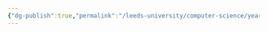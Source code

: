 ```yaml
---
{"dg-publish":true,"permalink":"/leeds-university/computer-science/year-1/computer-architecture/section-17-the-system-bus/data-lines/"}
---
```


